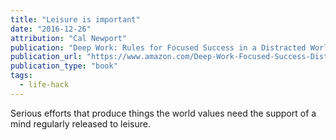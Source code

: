 ```yaml
---
title: "Leisure is important"
date: "2016-12-26"
attribution: "Cal Newport"
publication: "Deep Work: Rules for Focused Success in a Distracted World"
publication_url: "https://www.amazon.com/Deep-Work-Focused-Success-Distracted/dp/1455586692"
publication_type: "book"
tags:
  - life-hack
---
```


Serious efforts that produce things the world values need the support of a mind regularly released to leisure.
